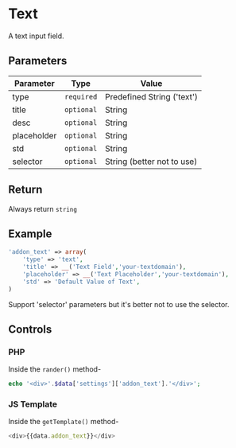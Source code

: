 # Text
A text input field.

## Parameters
Parameter | Type | Value
--- | --- | ---
type | `required` | Predefined String ('text')
title | `optional` | String
desc | `optional` | String
placeholder | `optional` | String
std | `optional` | String
selector | `optional` | String (better not to use)

## Return
Always return `string`

## Example
```php
'addon_text' => array(
    'type' => 'text',
    'title' => __('Text Field','your-textdomain'),
    'placeholder' => __('Text Placeholder','your-textdomain'),
    'std' => 'Default Value of Text',
)
```
Support 'selector' parameters but it's better not to use the selector.


## Controls
### PHP
Inside the `rander()` method-
```php
echo '<div>'.$data['settings']['addon_text'].'</div>';
```

### JS Template
Inside the `getTemplate()` method-
```js
<div>{{data.addon_text}}</div>
```
